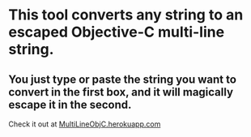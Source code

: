 This tool converts any string to an escaped Objective-C multi-line string.
==================================================================

You just type or paste the string you want to convert in the first box, and it will magically escape it in the second.
---------------------------------------------------------------------------

Check it out at [MultiLineObjC.herokuapp.com](http://MultiLineObjC.herokuapp.com)

